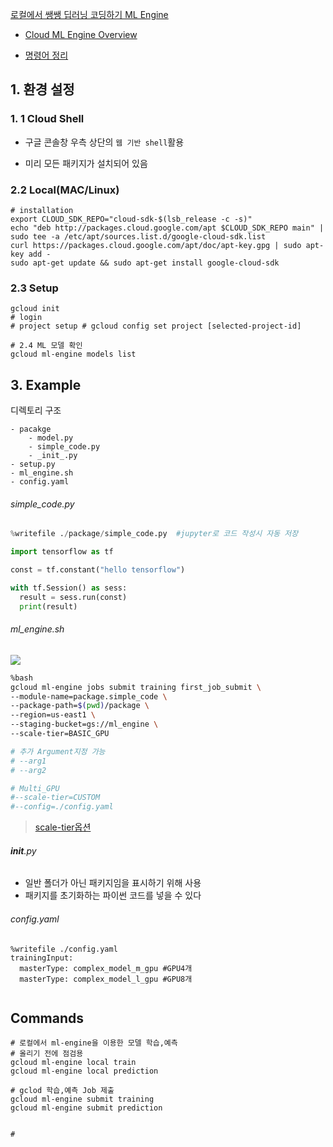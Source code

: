 [로컬에서 쌩쌩 딥러닝 코딩하기 ML Engine](http://chanacademy.tistory.com/30)

- [Cloud ML Engine Overview](https://cloud.google.com/ml-engine/docs/concepts/technical-overview)

- [명령어 정리](https://cloud.google.com/sdk/gcloud/reference/ml-engine/)

## 1. 환경 설정 

### 1. 1 Cloud Shell

- 구글 콘솔창 우측 상단의 `웹 기반 shell`활용 

- 미리 모든 패키지가 설치되어 있음 

### 2.2 Local(MAC/Linux)

```
# installation 
export CLOUD_SDK_REPO="cloud-sdk-$(lsb_release -c -s)"
echo "deb http://packages.cloud.google.com/apt $CLOUD_SDK_REPO main" | sudo tee -a /etc/apt/sources.list.d/google-cloud-sdk.list
curl https://packages.cloud.google.com/apt/doc/apt-key.gpg | sudo apt-key add -
sudo apt-get update && sudo apt-get install google-cloud-sdk
```

### 2.3 Setup 

```
gcloud init
# login
# project setup # gcloud config set project [selected-project-id]

# 2.4 ML 모델 확인  
gcloud ml-engine models list
```


## 3. Example 

디렉토리 구조 
```
- pacakge
    - model.py
    - simple_code.py
    - _init_.py
- setup.py
- ml_engine.sh
- config.yaml

```

###### simple_code.py

```python
%writefile ./package/simple_code.py  #jupyter로 코드 작성시 자동 저장 

import tensorflow as tf

const = tf.constant("hello tensorflow")

with tf.Session() as sess:
  result = sess.run(const)
  print(result)
```

###### ml_engine.sh
![](http://i.imgur.com/MXSlHjX.png)

```bash
%bash
gcloud ml-engine jobs submit training first_job_submit \
--module-name=package.simple_code \
--package-path=$(pwd)/package \
--region=us-east1 \
--staging-bucket=gs://ml_engine \
--scale-tier=BASIC_GPU

# 추가 Argument지정 가능 
# --arg1
# --arg2

# Multi_GPU
#--scale-tier=CUSTOM
#--config=./config.yaml
```

> [scale-tier옵션](https://cloud.google.com/ml-engine/docs/concepts/training-overview)

###### __init__.py
- 일반 폴더가 아닌 패키지임을 표시하기 위해 사용
- 패키지를 초기화하는 파이썬 코드를 넣을 수 있다



###### config.yaml
```
%writefile ./config.yaml
trainingInput:
  masterType: complex_model_m_gpu #GPU4개
  masterType: complex_model_l_gpu #GPU8개


````



## Commands

```shell
# 로컬에서 ml-engine을 이용한 모델 학습,예측 
# 올리기 전에 점검용 
gcloud ml-engine local train
gcloud ml-engine local prediction

# gclod 학습,예측 Job 제출 
gcloud ml-engine submit training
gcloud ml-engine submit prediction


# 





```



